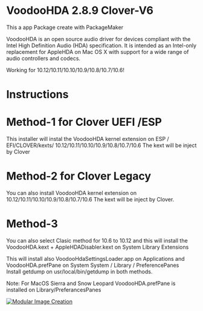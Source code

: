 # VoodooHDA 2.8.9 Clover-V6

This a app Package create with PackageMaker 

VoodooHDA is an open source audio driver for devices compliant with the Intel High Definition Audio (HDA) specification.
It is intended as an Intel-only replacement for AppleHDA on Mac OS X with support for a wide range of audio controllers and codecs.
 
Working for 10.12/10.11/10.10/10.9/10.8/10.7/10.6!  


# Instructions

# Method-1 for Clover UEFI /ESP
This installer will instal the VoodooHDA kernel extension on ESP / EFI/CLOVER/kexts/
10.12/10.11/10.10/10.9/10.8/10.7/10.6
The kext will be inject by Clover

# Method-2 for Clover Legacy
You can also install VoodooHDA kernel extension on 10.12/10.11/10.10/10.9/10.8/10.7/10.6 
The kext will be inject by Clover.

# Method-3
You can also select Clasic method for 10.6 to 10.12
and this will install the VoodooHDA.kext + AppleHDADisabler.kext on System Library Extensions

This will install also VoodooHdaSettingsLoader.app
on Applications and VoodooHDA.prefPane on System 
System / Library / PreferencePanes  
Install getdump on usr/local/bin/getdump
in both methods.

Note:
For MacOS Sierra and Snow Leopard VoodooHDA.prefPane is installed on Library/PreferancesPanes


[![Modular Image Creation](https://i37.servimg.com/u/f37/18/50/18/69/voodoo11.png)]()